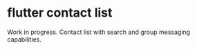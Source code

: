 # flutter contact list

Work in progress.
Contact list with search and group messaging capabilities.
